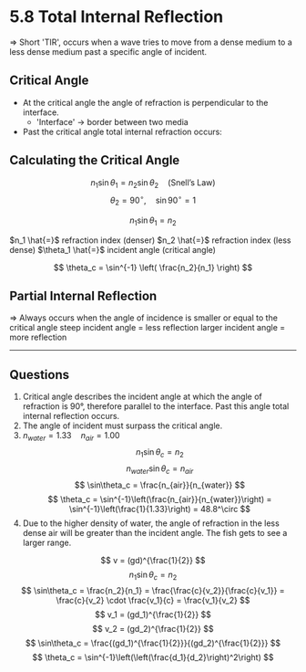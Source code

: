 # 5.8 Total Internal Reflection
=> Short 'TIR', occurs when a wave tries to move from a dense medium to a less dense medium past a specific angle of incident.

## Critical Angle
- At the critical angle the angle of refraction is perpendicular to the interface.
    - 'Interface' -> border between two media
- Past the critical angle total internal refraction occurs:

## Calculating the Critical Angle
$$
n_1 \sin\theta_1 = n_2 \sin\theta_2 \quad (\text{Snell's Law})
$$
$$
\theta_2 = 90^\circ, \quad \sin 90^\circ = 1
$$

$$
n_1 \sin\theta_1 = n_2
$$

$n_1 \hat{=}$ refraction index (denser)
$n_2 \hat{=}$ refraction index (less dense)
$\theta_1 \hat{=}$ incident angle (critical angle)

$$
\theta_c = \sin^{-1} \left( \frac{n_2}{n_1} \right)
$$

## Partial Internal Reflection
=> Always occurs when the angle of incidence is smaller or equal to the critical angle
steep incident angle = less reflection
larger incident angle = more reflection

***

## Questions
1. Critical angle describes the incident angle at which the angle of refraction is 90°, therefore parallel to the interface. Past this angle total internal reflection occurs.
2. The angle of incident must surpass the critical angle.
3. $n_{water} = 1.33 \quad n_{air} = 1.00$
   $$
   n_1 \sin\theta_c = n_2
   $$
   $$
   n_{water} \sin\theta_c = n_{air}
   $$
   $$
   \sin\theta_c = \frac{n_{air}}{n_{water}}
   $$
   $$
   \theta_c = \sin^{-1}\left(\frac{n_{air}}{n_{water}}\right) = \sin^{-1}\left(\frac{1}{1.33}\right) = 48.8^\circ
   $$
4. Due to the higher density of water, the angle of refraction in the less dense air will be greater than the incident angle. The fish gets to see a larger range.

$$
v = (gd)^{\frac{1}{2}}
$$
$$
n_1 \sin\theta_c = n_2
$$
$$
\sin\theta_c = \frac{n_2}{n_1} = \frac{\frac{c}{v_2}}{\frac{c}{v_1}} = \frac{c}{v_2} \cdot \frac{v_1}{c} = \frac{v_1}{v_2}
$$
$$
v_1 = (gd_1)^{\frac{1}{2}}
$$
$$
v_2 = (gd_2)^{\frac{1}{2}}
$$
$$
\sin\theta_c = \frac{(gd_1)^{\frac{1}{2}}}{(gd_2)^{\frac{1}{2}}}
$$
$$
\theta_c = \sin^{-1}\left(\left(\frac{d_1}{d_2}\right)^2\right)
$$